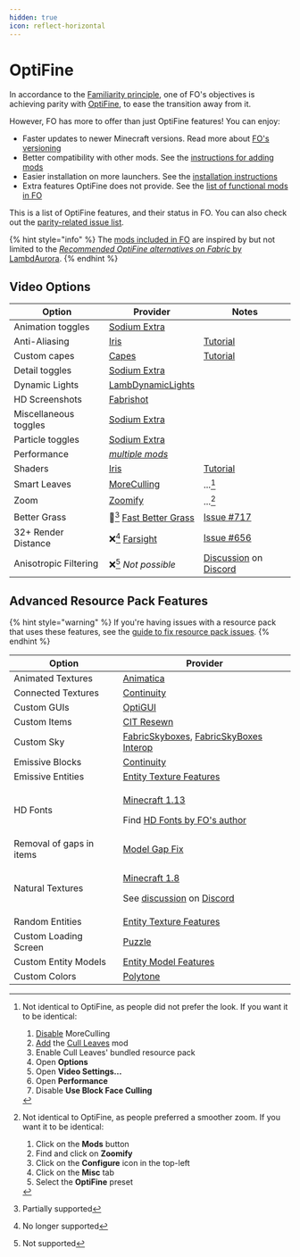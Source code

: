 ```yaml
---
hidden: true
icon: reflect-horizontal
---
```


# OptiFine

In accordance to the [Familiarity principle](./#familiarity), one of FO's objectives is achieving parity with [OptiFine](https://optifine.net/), to ease the transition away from it.

However, FO has more to offer than just OptiFine features! You can enjoy:

* Faster updates to newer Minecraft versions. Read more about [FO's versioning](versioning.md)
* Better compatibility with other mods. See the [instructions for adding mods](../how-to/add-mods/)
* Easier installation on more launchers. See the [installation instructions](../how-to/install/)
* Extra features OptiFine does not provide. See the [list of functional mods in FO](../info/mods/#functional)

This is a list of OptiFine features, and their status in FO. You can also check out the [parity-related issue list](https://github.com/Fabulously-Optimized/fabulously-optimized/issues?q=is:issue%20is:open%20label:parity).

{% hint style="info" %}
The [mods included in FO](../info/mods/) are inspired by but not limited to the [_Recommended OptiFine alternatives on Fabric_ by LambdAurora](https://optifine.alternatives.lambdaurora.dev/).
{% endhint %}

## Video Options

| Option                | Provider                                                                        | Notes                                                                                                                                        |
| --------------------- | ------------------------------------------------------------------------------- | -------------------------------------------------------------------------------------------------------------------------------------------- |
| Animation toggles     | [Sodium Extra](https://www.curseforge.com/minecraft/mc-mods/sodium-extra)           |                                                                                                                                              |
| Anti-Aliasing         | [Iris](https://www.curseforge.com/minecraft/mc-mods/irisshaders)                    | [Tutorial](../info/mods/shaders.md)                                                                                                          |
| Custom capes          | [Capes](https://www.curseforge.com/minecraft/mc-mods/capes)                         | [Tutorial](../info/mods/capes.md)                                                                                                            |
| Detail toggles        | [Sodium Extra](https://www.curseforge.com/minecraft/mc-mods/sodium-extra)           |                                                                                                                                              |
| Dynamic Lights        | [LambDynamicLights](https://www.curseforge.com/minecraft/mc-mods/lambdynamiclights) |                                                                                                                                              |
| HD Screenshots        | [Fabrishot](https://www.curseforge.com/minecraft/mc-mods/fabrishot)                 |                                                                                                                                              |
| Miscellaneous toggles | [Sodium Extra](https://www.curseforge.com/minecraft/mc-mods/sodium-extra)           |                                                                                                                                              |
| Particle toggles      | [Sodium Extra](https://www.curseforge.com/minecraft/mc-mods/sodium-extra)           |                                                                                                                                              |
| Performance           | [_multiple mods_](../info/mods/#smooth)                                         |                                                                                                                                              |
| Shaders               | [Iris](https://www.curseforge.com/minecraft/mc-mods/irisshaders)                    | [Tutorial](../info/mods/shaders.md)                                                                                                          |
| Smart Leaves          | [MoreCulling](https://www.curseforge.com/minecraft/mc-mods/moreculling)             | ...[^1]                                                                                                                                      |
| Zoom                  | [Zoomify](https://www.curseforge.com/minecraft/mc-mods/zoomify)                     | ...[^2]                                                                                                                                      |
| Better Grass          | 🚧[^3] [Fast Better Grass](../info/resource-packs/#fast-better-grass)           | [Issue #717](https://github.com/Fabulously-Optimized/fabulously-optimized/issues/717)                                                        |
| 32+ Render Distance   | ❌[^4] [Farsight](https://www.curseforge.com/minecraft/mc-mods/farsight-fabric)      | [Issue #656](https://github.com/Fabulously-Optimized/fabulously-optimized/issues/656)                                                        |
| Anisotropic Filtering | ❌[^5] _Not possible_                                                            | [Discussion](https://discord.com/channels/756612889787498627/876567546390777856/978673913770950687) on [Discord](https://discord.gg/7rnTYXu) |

## Advanced Resource Pack Features

{% hint style="warning" %}
If you're having issues with a resource pack that uses these features, see the [guide to fix resource pack issues](../info/resource-packs/issues.md).
{% endhint %}

| Option                   | Provider                                                                                                                                                                                                                                                                  |
| ------------------------ | ------------------------------------------------------------------------------------------------------------------------------------------------------------------------------------------------------------------------------------------------------------------------- |
| Animated Textures        | [Animatica](https://www.curseforge.com/minecraft/mc-mods/animatica)                                                                                                                                                                                                           |
| Connected Textures       | [Continuity](https://www.curseforge.com/minecraft/mc-mods/continuity)                                                                                                                                                                                                         |
| Custom GUIs              | [OptiGUI](https://www.curseforge.com/minecraft/mc-mods/optigui)                                                                                                                                                                                                               |
| Custom Items             | [CIT Resewn](https://www.curseforge.com/minecraft/mc-mods/cit-resewn)                                                                                                                                                                                                         |
| Custom Sky               | [FabricSkyboxes](https://www.curseforge.com/minecraft/mc-mods/fabricskyboxes), [FabricSkyBoxes Interop](https://www.curseforge.com/minecraft/mc-mods/fabricskyboxes-interop)                                                                                                      |
| Emissive Blocks          | [Continuity](https://www.curseforge.com/minecraft/mc-mods/continuity)                                                                                                                                                                                                         |
| Emissive Entities        | [Entity Texture Features](https://www.curseforge.com/minecraft/mc-mods/entity-texture-features-fabric)                                                                                                                                                                        |
| HD Fonts                 | <p><a href="https://minecraft.wiki/w/Java_Edition_1.13-pre6#Changes">Minecraft 1.13</a></p><p>Find <a href="https://www.curseforge.com/members/robotkoer/projects">HD Fonts by FO's author</a></p>                                                                            |
| Removal of gaps in items | [Model Gap Fix](https://www.curseforge.com/minecraft/mc-mods/model-gap-fix)                                                                                                                                                                                                   |
| Natural Textures         | <p><a href="https://minecraft.wiki/w/Java_Edition_14w17a#General_2">Minecraft 1.8</a></p><p>See <a href="https://discord.com/channels/859124104644788234/1148531768157290537/1148531768157290537">discussion</a> on <a href="https://download.fo/discord">Discord</a></p> |
| Random Entities          | [Entity Texture Features](https://www.curseforge.com/minecraft/mc-mods/entity-texture-features-fabric)                                                                                                                                                                        |
| Custom Loading Screen    | [Puzzle](https://www.curseforge.com/minecraft/mc-mods/puzzle)                                                                                                                                                                                                                 |
| Custom Entity Models     | [Entity Model Features](https://www.curseforge.com/minecraft/mc-mods/entity-model-features)                                                                                                                                                                                   |
| Custom Colors            | [Polytone](https://www.curseforge.com/minecraft/mc-mods/polytone)                                                                                                                                                                                                             |

[^1]: Not identical to OptiFine, as people did not prefer the look. If you want it to be identical:

    1. [Disable](../how-to/disable-mods/) MoreCulling
    2. [Add](../how-to/add-mods/) the [Cull Leaves](https://www.curseforge.com/minecraft/mc-mods/cull-leaves) mod
    3. Enable Cull Leaves' bundled resource pack
    4. Open **Options**
    5. Open **Video Settings...**
    6. Open **Performance**
    7. Disable **Use Block Face Culling**

[^2]: Not identical to OptiFine, as people preferred a smoother zoom. If you want it to be identical:

    1. Click on the **Mods** button
    2. Find and click on **Zoomify**
    3. Click on the **Configure** icon in the top-left
    4. Click on the **Misc** tab
    5. Select the **OptiFine** preset

[^3]: Partially supported

[^4]: No longer supported

[^5]: Not supported

